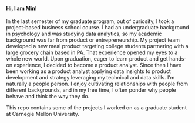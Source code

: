 #### Hi, I am Min!

In the last semester of my graduate program, out of curiosity, I took a project-based business school course. 
I had an undergraduate background in psychology and was studying data analytics, so my academic background was far from product or entrepreneurship. 
My project team developed a new meal product targeting college students partnering with a large grocery chain based in PA. 
That experience opened my eyes to a whole new world. Upon graduation, eager to learn product and get hands-on experience, 
I decided to become a product analyst. Since then I have been working as a product analyst applying data insights to product development and strategy 
leveraging my technical and data skills. I’m naturally a people person. 
I enjoy cultivating relationships with people from different backgrounds, and in my free time, I often ponder why people behave and think the way they do.

This repo contains some of the projects I worked on as a graduate student at Carnegie Mellon University. 








<!---
Feel free to reach out to me @ minsleems@gmail.com 

- 👋 Hi, I’m @mins-lee
- 👀 I’m interested in ...
- 🌱 I’m currently learning ...
- 💞️ I’m looking to collaborate on ...
- 📫 How to reach me ...

mins-lee/mins-lee is a ✨ special ✨ repository because its `README.md` (this file) appears on your GitHub profile.
You can click the Preview link to take a look at your changes.
--->
